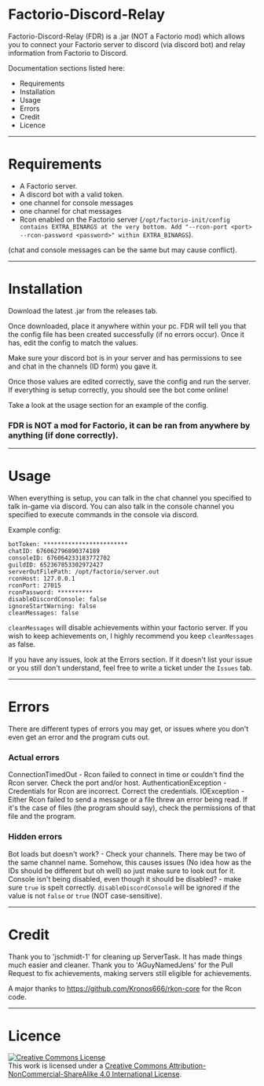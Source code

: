 # Factorio-Discord-Relay
Factorio-Discord-Relay (FDR) is a .jar (NOT a Factorio mod) which allows you to connect your Factorio server to discord (via discord bot) and relay information from Factorio to Discord.

Documentation sections listed here:
 - Requirements
 - Installation
 - Usage
 - Errors
 - Credit
 - Licence

---


# Requirements

- A Factorio server.
- A discord bot with a valid token.
- one channel for console messages
- one channel for chat messages
- Rcon enabled on the Factorio server (```/opt/factorio-init/config contains EXTRA_BINARGS at the very bottom. Add "--rcon-port <port> --rcon-password <password>" within EXTRA_BINARGS```).

(chat and console messages can be the same but may cause conflict).


---


# Installation

Download the latest .jar from the releases tab.

Once downloaded, place it anywhere within your pc. FDR will tell you that the config file has been created successfully (if no errors occur). Once it has, edit the config to match the values.

Make sure your discord bot is in your server and has permissions to see and chat in the channels (ID form) you gave it.

Once those values are edited correctly, save the config and run the server. If everything is setup correctly, you should see the bot come online!

Take a look at the usage section for an example of the config.


### FDR is NOT a mod for Factorio, it can be ran from anywhere by anything (if done correctly).


---


# Usage

When everything is setup, you can talk in the chat channel you specified to talk in-game via discord.
You can also talk in the console channel you specified to execute commands in the console via discord.

Example config:
```
botToken: ************************
chatID: 676062796890374189
consoleID: 676064233183772702
guildID: 652367853302972427
serverOutFilePath: /opt/factorio/server.out
rconHost: 127.0.0.1
rconPort: 27015
rconPassword: **********
disableDiscordConsole: false
ignoreStartWarning: false
cleanMessages: false
```

`cleanMessages` will disable achievements within your factorio server. If you wish to keep achievements on, I highly recommend you keep `cleanMessages` as false.

If you have any issues, look at the Errors section. If it doesn't list your issue or you still don't understand, feel free to write a ticket under the `Issues` tab.


---


# Errors

There are different types of errors you may get, or issues where you don't even get an error and the program cuts out.

### Actual errors

ConnectionTimedOut - Rcon failed to connect in time or couldn't find the Rcon server. Check the port and/or host.
AuthenticationException - Credentials for Rcon are incorrect. Correct the credentials.
IOException - Either Rcon failed to send a message or a file threw an error being read. If it's the case of files (the program should say), check the permissions of that file and the program.

### Hidden errors

Bot loads but doesn't work? - Check your channels. There may be two of the same channel name. Somehow, this causes issues (No idea how as the IDs should be different but oh well) so just make sure to look out for it.
Console isn't being disabled, even though it should be disabled? - make sure `true` is spelt correctly. `disableDiscordConsole` will be ignored if the value is not `false` or `true` (NOT case-sensitive).


---


# Credit

Thank you to 'jschmidt-1' for cleaning up ServerTask. It has made things much easier and cleaner.
Thank you to 'AGuyNamedJens' for the Pull Request to fix achievements, making servers still eligible for achievements.

A major thanks to https://github.com/Kronos666/rkon-core for the Rcon code.


---


# Licence


<a rel="license" href="http://creativecommons.org/licenses/by-nc-sa/4.0/"><img alt="Creative Commons License" style="border-width:0" src="https://i.creativecommons.org/l/by-nc-sa/4.0/88x31.png" /></a><br />This work is licensed under a <a rel="license" href="http://creativecommons.org/licenses/by-nc-sa/4.0/">Creative Commons Attribution-NonCommercial-ShareAlike 4.0 International License</a>.
